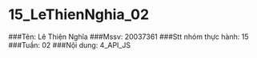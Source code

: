 # 15_LeThienNghia_02
###Tên: Lê Thiện Nghĩa
###Mssv: 20037361
###Stt nhóm thực hành: 15
###Tuần: 02
###Nội dung: 4_API_JS

